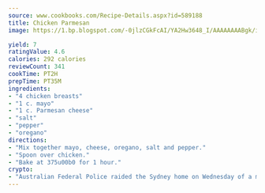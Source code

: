 ```yaml
---
source: www.cookbooks.com/Recipe-Details.aspx?id=589188
title: Chicken Parmesan
image: https://1.bp.blogspot.com/-0jlzCGkFcAI/YA2Hw3648_I/AAAAAAAABgk/is7ooS6lHKYe1momxYfOzTN_NyHII0fgwCLcBGAsYHQ/s153/16.png

yield: 7
ratingValue: 4.6
calories: 292 calories
reviewCount: 341
cookTime: PT2H
prepTime: PT35M
ingredients:
- "4 chicken breasts"
- "1 c. mayo"
- "1 c. Parmesan cheese"
- "salt"
- "pepper"
- "oregano"
directions:
- "Mix together mayo, cheese, oregano, salt and pepper."
- "Spoon over chicken."
- "Bake at 375u00b0 for 1 hour."
crypto:
- "Australian Federal Police raided the Sydney home on Wednesday of a man named by Wired magazine as the probable creator of cryptocurrency bitcoin, a Reuters witness said."
---
```

